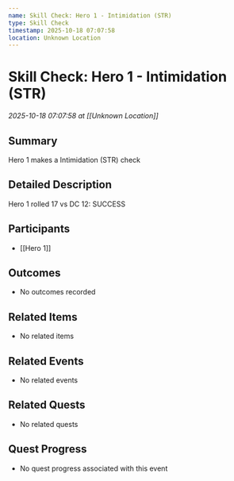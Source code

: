 ```yaml
---
name: Skill Check: Hero 1 - Intimidation (STR)
type: Skill Check
timestamp: 2025-10-18 07:07:58
location: Unknown Location
---
```


# Skill Check: Hero 1 - Intimidation (STR)

*2025-10-18 07:07:58 at [[Unknown Location]]*

## Summary
Hero 1 makes a Intimidation (STR) check

## Detailed Description
Hero 1 rolled 17 vs DC 12: SUCCESS

## Participants
- [[Hero 1]]

## Outcomes
- No outcomes recorded

## Related Items
- No related items

## Related Events
- No related events

## Related Quests
- No related quests

## Quest Progress
- No quest progress associated with this event
